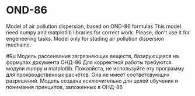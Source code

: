 # OND-86
Model of air pollution dispersion, based on OND-86 formulas
This model need numpy and matplotlib libraries for correct work.
Please, don't use it for engeneering tasks. 
Model only for studing air pollution dispersion mechainc.

#Ru
Модель рассеивания загрязняющих веществ, базирующаяся на формулах документа ОНД-86
Для корректной работы требуются модули numpy и matplotlib.
Пожалйста, не используйте эту программу для производственных расчётов. Она не имеет соответсвующих разрешений.
Модель создана исключительно для целей обучения и понимания принципов, заложенных в ОНД-86
